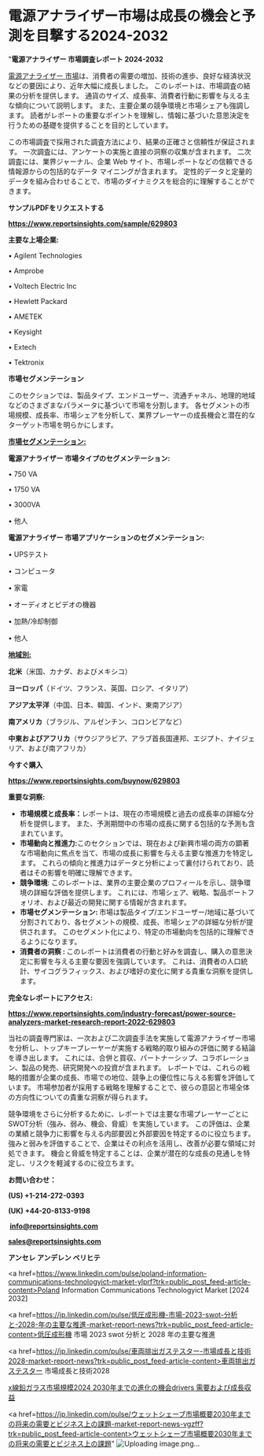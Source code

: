 # 電源アナライザー市場は成長の機会と予測を目撃する2024-2032

"<strong>電源アナライザー 市場調査レポート 2024-2032</strong>

<a href=https://www.reportsinsights.com/sample/629803>電源アナライザー 市場</a>は、消費者の需要の増加、技術の進歩、良好な経済状況などの要因により、近年大幅に成長しました。 このレポートは、市場調査の結果の分析を提供します。 通貨のサイズ、成長率、消費者行動に影響を与える主な傾向について説明します。 また、主要企業の競争環境と市場シェアも強調します。 読者がレポートの重要なポイントを理解し、情報に基づいた意思決定を行うための基礎を提供することを目的としています。

この市場調査で採用された調査方法により、結果の正確さと信頼性が保証されます。 一次調査には、アンケートの実施と直接の洞察の収集が含まれます。 二次調査には、業界ジャーナル、企業 Web サイト、市場レポートなどの信頼できる情報源からの包括的なデータ マイニングが含まれます。 定性的データと定量的データを組み合わせることで、市場のダイナミクスを総合的に理解することができます。

<strong><b>サンプルPDFをリクエストする</b></strong>

<a href=https://www.reportsinsights.com/sample/629803><strong><u>https://www.reportsinsights.com/sample/629803</u></strong></a>

<strong>主要な上場企業:</strong>

• Agilent Technologies

• Amprobe

• Voltech Electric Inc

• Hewlett Packard

• AMETEK

• Keysight

• Extech

• Tektronix

<strong>市場セグメンテーション</strong>

このセクションでは、製品タイプ、エンドユーザー、流通チャネル、地理的地域などのさまざまなパラメータに基づいて市場を分割します。 各セグメントの市場規模、成長率、市場シェアを分析して、業界プレーヤーの成長機会と潜在的なターゲット市場を明らかにします。

<strong><u>市場セグメンテーション</u></strong><strong><u>:</u></strong>

<strong>電源アナライザー 市場タイプのセグメンテーション:</strong>

• 750 VA

• 1750 VA

• 3000VA

• 他人

<strong>電源アナライザー 市場アプリケーションのセグメンテーション:</strong>

• UPSテスト

• コンピュータ

• 家電

• オーディオとビデオの機器

• 加熱/冷却制御

• 他人

<strong><u>地域別</u></strong><strong><u>:</u></strong>

<strong>北米</strong>（米国、カナダ、およびメキシコ）

<strong>ヨーロッパ</strong>（ドイツ、フランス、英国、ロシア、イタリア）

<strong>アジア太平洋</strong>（中国、日本、韓国、インド、東南アジア）

<strong>南アメリカ</strong>（ブラジル、アルゼンチン、コロンビアなど）

<strong>中東およびアフリカ</strong>（サウジアラビア、アラブ首長国連邦、エジプト、ナイジェリア、および南アフリカ）

<strong>今すぐ購入</strong>

<a href=https://www.reportsinsights.com/buynow/629803><strong><u>https://www.reportsinsights.com/buynow/629803</u></strong></a>

<strong>重要な洞察:</strong>
<ul>
  <li><strong>市場規模と成長率：</strong>レポートは、現在の市場規模と過去の成長率の詳細な分析を提供します。 また、予測期間中の市場の成長に関する包括的な予測も含まれています。</li>
  <li><strong>市場動向と推進力:</strong>このセクションでは、現在および新興市場の両方の顕著な市場動向に焦点を当て、市場の成長に影響を与える主要な推進力を特定します。 これらの傾向と推進力はデータと分析によって裏付けられており、読者はその影響を明確に理解できます。</li>
  <li><strong>競争環境</strong>: このレポートは、業界の主要企業のプロフィールを示し、競争環境の詳細な評価を提供します。 これには、市場シェア、戦略、製品ポートフォリオ、および最近の開発に関する情報が含まれます。</li>
  <li><strong>市場セグメンテーション: </strong>市場は製品タイプ/エンドユーザー/地域に基づいて分割されており、各セグメントの規模、成長、市場シェアの詳細な分析が提供されます。 このセグメント化により、特定の市場動向を包括的に理解できるようになります。</li>
  <li><strong>消費者の洞察 : </strong>このレポートは消費者の行動と好みを調査し、購入の意思決定に影響を与える主要な要因を強調しています。 これは、消費者の人口統計、サイコグラフィックス、および嗜好の変化に関する貴重な洞察を提供します。</li>
</ul>
<strong>完全なレポートにアクセス:</strong>

<a href=https://www.reportsinsights.com/industry-forecast/power-source-analyzers-market-research-report-2022-629803><strong><u><b>https://www.reportsinsights.com/industry-forecast/power-source-analyzers-market-research-report-2022-629803</b></u></strong></a>

当社の調査専門家は、一次および二次調査手法を実施して電源アナライザー市場を分析し、トップキープレーヤーが実施する戦略的取り組みの評価に関する結論を導き出します。 これには、合併と買収、パートナーシップ、コラボレーション、製品の発売、研究開発への投資が含まれます。 レポートでは、これらの戦略的措置が企業の成長、市場での地位、競争上の優位性に与える影響を評価しています。 市場参加者が採用する戦略を理解することで、彼らの意図と市場全体の方向性についての貴重な洞察が得られます。

競争環境をさらに分析するために、レポートでは主要な市場プレーヤーごとにSWOT分析（強み、弱み、機会、脅威）を実施しています。 この評価は、企業の業績と競争力に影響を与える内部要因と外部要因を特定するのに役立ちます。 強みと弱みを評価することで、企業はその利点を活用し、改善が必要な領域に対処できます。 機会と脅威を特定することは、企業が潜在的な成長の見通しを特定し、リスクを軽減するのに役立ちます。

<strong>お問い合わせ：</strong>

<strong>(US) +1-214-272-0393</strong>

<strong>(UK) +44-20-8133-9198</strong>

<strong> </strong><a href=info@reportsinsights.com><strong><u>info@reportsinsights.com</u></strong></a>

<a href=sales@reportsinsights.com><strong><u>sales@reportsinsights.com</u></strong></a>

<strong>アンセレ アンデレン ベリヒテ</strong>

<a href=https://www.linkedin.com/pulse/poland-information-communications-technologyict-market-ylprf?trk=public_post_feed-article-content>Poland Information Communications Technologyict Market [2024 2032]</a>

<a href=https://jp.linkedin.com/pulse/低圧成形機-市場-2023-swot-分析と-2028-年の主要な推進-market-report-news?trk=public_post_feed-article-content>低圧成形機 市場 2023 swot 分析と 2028 年の主要な推進</a>

<a href=https://jp.linkedin.com/pulse/車両排出ガステスター-市場成長と技術2028-market-report-news?trk=public_post_feed-article-content>車両排出ガステスター 市場成長と技術2028</a>

<a href=https://www.linkedin.com/pulse/x線鉛ガラス市場規模2024-2030年までの進化の機会drivers-需要および成長収益-healthscope-news-245-itwdf/>x線鉛ガラス市場規模2024 2030年までの進化の機会drivers 需要および成長収益</a>

<a href=https://jp.linkedin.com/pulse/ウェットシェーブ市場概要2030年までの将来の需要とビジネス上の課題-market-report-news-vgzff?trk=public_post_feed-article-content>ウェットシェーブ市場概要2030年までの将来の需要とビジネス上の課題</a>"
![Uploading image.png…]()
